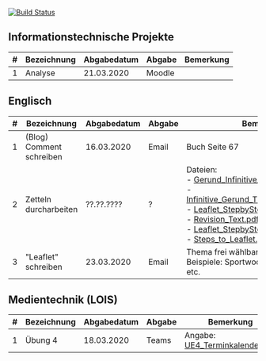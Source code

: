 [![Build Status](https://drone.clmns.dev/api/badges/crumpfhuber/htlw3-homeschool/status.svg)](https://drone.clmns.dev/crumpfhuber/htlw3-homeschool)

## Informationstechnische Projekte

| #      | Bezeichnung   | Abgabedatum | Abgabe | Bemerkung |
|--------|---------------|-------------|--------|-----------|
| 1      | Analyse       | 21.03.2020  | Moodle |           |

## Englisch

| # | Bezeichnung | Abgabedatum | Abgabe | Bemerkung |
|---|---|---|---|---|
| 1 | (Blog) Comment schreiben  | 16.03.2020  | Email  | Buch Seite 67 |
| 2 | Zetteln durcharbeiten | ??.??.???? | ? | Dateien:<br> - [Gerund_Infinitive_Constructions.pdf](Englisch/Gerund_Infinitive_Constructions.pdf)<br> - [Infinitive_Gerund_Thats_The_Question.pdf](Englisch/Infinitive_Gerund_Thats_The_Question.pdf)<br> - [Leaflet_StepbyStep.pdf](Englisch/Leaflet_StepbyStep.pdf)<br> - [Revision_Text.pdf](Englisch/Revision_Text.pdf)<br> - [Leaflet_StepbyStep.pdf](Englisch/Leaflet_StepbyStep.pdf)<br> - [Steps_to_Leaflet.pdf](Englisch/Steps_to_Leaflet.pdf)  |
| 3 | "Leaflet" schreiben | 23.03.2020 | Email | Thema frei wählbar.<br>Beispiele: Sportwoche, Sprachwoche, etc. |

## Medientechnik (LOIS)

| # | Bezeichnung | Abgabedatum | Abgabe | Bemerkung |
|---|-------------|-------------|--------|-----------|
| 1 | Übung 4     | 18.03.2020  | Teams  | Angabe: [UE4_Terminkalender.pdf](Medientechnik/UE4_Terminkalender.pdf)   |
